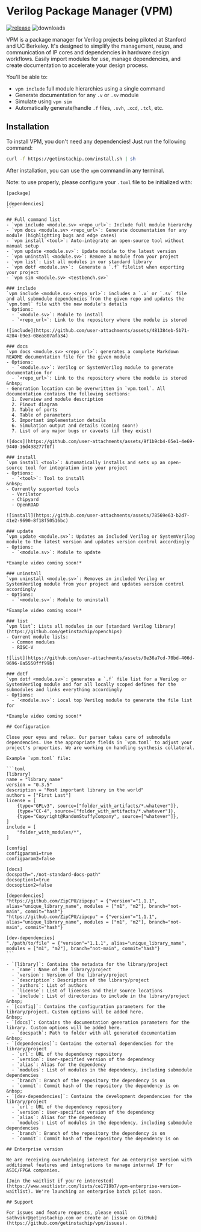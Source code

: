 # Verilog Package Manager (VPM)
[![release](https://github.com/getinstachip/vpm/actions/workflows/release.yml/badge.svg)](https://github.com/getinstachip/vpm/actions/workflows/release.yml)
![downloads](https://img.shields.io/github/downloads/getinstachip/vpm/total?logo=github&logoColor=white&style=flat-square)

VPM is a package manager for Verilog projects being piloted at Stanford and UC Berkeley. It's designed to simplify the management, reuse, and communication of IP cores and dependencies in hardware design workflows. Easily import modules for use, manage dependencies, and create documentation to accelerate your design process.

You'll be able to:
- `vpm include` full module hierarchies using a single command
- Generate documentation for any `.v` or `.sv` module
- Simulate using `vpm sim`
- Automatically generate/handle `.f` files, `.svh`, `.xcd`, `.tcl`, etc.

## Installation

To install VPM, you don't need any dependencies! Just run the following command:

```bash
curl -f https://getinstachip.com/install.sh | sh
```

After installation, you can use the `vpm` command in any terminal.

Note: to use properly, please configure your `.toml` file to be initialized with:
````
[package]

[dependencies]
```

## Full command list
- `vpm include <module.sv> <repo_url>`: Include full module hierarchy
- `vpm docs <module.sv> <repo_url>`: Generate documentation for any module (highlighting bugs and edge cases)
- `vpm install <tool>`: Auto-integrate an open-source tool without manual setup
- `vpm update <module.sv>`: Update module to the latest version
- `vpm uninstall <module.sv>`: Remove a module from your project
- `vpm list`: List all modules in our standard library
- `vpm dotf <module.sv>`:  Generate a `.f` filelist when exporting your project
- `vpm sim <module.sv> <testbench.sv>`
  
### include
`vpm include <module.sv> <repo_url>`: includes a `.v` or `.sv` file and all submodule dependencies from the given repo and updates the `vpm.toml` file with the new module's details
- Options:
  - `<module.sv>`: Module to install
  - `<repo_url>`: Link to the repository where the module is stored

![include](https://github.com/user-attachments/assets/481384eb-5b71-4284-b9e3-08ea807afa34)

### docs
`vpm docs <module.sv> <repo_url>`: generates a complete Markdown README documentation file for the given module 
- Options:
  - `<module.sv>`: Verilog or SystemVerilog module to generate documentation for
  - `<repo_url>`: Link to the repository where the module is stored
&nbsp;
- Generation location can be overwritten in `vpm.toml`. All documentation contains the following sections:
  1. Overview and module description
  2. Pinout diagram
  3. Table of ports
  4. Table of parameters
  5. Important implementation details
  6. Simulation output and details (Coming soon!)
  7. List of any major bugs or caveats (if they exist)

![docs](https://github.com/user-attachments/assets/9f1b9cb4-05e1-4e69-9440-16d498277f0f)

### install
`vpm install <tool>`: Automatically installs and sets up an open-source tool for integration into your project
- Options:
  - `<tool>`: Tool to install
&nbsp;
- Currently supported tools
  - Verilator
  - Chipyard
  - OpenROAD

![install](https://github.com/user-attachments/assets/78569e63-b2d7-41e2-9690-8f18f50516bc)

### update
`vpm update <module.sv>`: Updates an included Verilog or SystemVerilog module to the latest version and updates version control accordingly
- Options:
  - `<module.sv>`: Module to update

*Example video coming soon!*

### uninstall
`vpm uninstall <module.sv>`: Removes an included Verilog or SystemVerilog module from your project and updates version control accordingly
- Options:
  - `<module.sv>`: Module to uninstall

*Example video coming soon!*

### list
`vpm list`: Lists all modules in our [standard Verilog library](https://github.com/getinstachip/openchips)
- Current module lists:
  - Common modules
  - RISC-V

![list](https://github.com/user-attachments/assets/0e36a7cd-70bd-406d-9696-8a5550fff99b)

### dotf
`vpm dotf <module.sv>`: generates a `.f` file list for a Verilog or SystemVerilog module and for all locally scoped defines for the submodules and links everything accordingly
- Options:
  - `<module.sv>`: Local top Verilog module to generate the file list for

*Example video coming soon!*

## Configuration

Close your eyes and relax. Our parser takes care of submodule dependencies. Use the appropriate fields in `vpm.toml` to adjust your project's properties. We are working on handling synthesis collateral.

Example `vpm.toml` file:

```toml
[library]
name = "library_name"
version = "0.3.5"
description = "Most important library in the world"
authors = ["First Last"]
license = [
    {type="GPLv3", source=["folder_with_artifacts/*.whatever"]},
    {type="CC-4", source=["folder_with_artifacts/*.whatever"]},
    {type="Copyright@RandomStuffyCompany", source=["whatever"]},
]
include = [
    "folder_with_modules/*",
]

[config]
configparam1=true
configparam2=false

[docs]
docspath="./not-standard-docs-path"
docsoption1=true
docsoption2=false

[dependencies]
"https://github.com/ZipCPU/zipcpu" = {"version"="1.1.1", alias="unique_library_name", modules = ["m1", "m2"], branch="not-main", commit="hash"}
"https://github.com/ZipCPU/zipcpu" = {"version"="1.1.1", alias="unique_library_name", modules = ["m1", "m2"], branch="not-main", commit="hash"}

[dev-dependencies]
"./path/to/file" = {"version"="1.1.1", alias="unique_library_name", modules = ["m1", "m2"], branch="not-main", commit="hash"}
```

- `[library]`: Contains the metadata for the library/project
  - `name`: Name of the library/project
  - `version`: Version of the library/project
  - `description`: Description of the library/project
  - `authors`: List of authors
  - `license`: List of licenses and their source locations
  - `include`: List of directories to include in the library/project
&nbsp;
- `[config]`: Contains the configuration parameters for the library/project. Custom options will be added here.
&nbsp;
- `[docs]`: Contains the documentation generation parameters for the library. Custom options will be added here.
  - `docspath`: Path to folder with all generated documentation
&nbsp;
- `[dependencies]`: Contains the external dependencies for the library/project
  - `url`: URL of the dependency repository
  - `version`: User-specified version of the dependency
  - `alias`: Alias for the dependency
  - `modules`: List of modules in the dependency, including submodule dependencies
  - `branch`: Branch of the repository the dependency is on
  - `commit`: Commit hash of the repository the dependency is on
&nbsp;
- `[dev-dependencies]`: Contains the development dependencies for the library/project
  - `url`: URL of the dependency repository
  - `version`: User-specified version of the dependency
  - `alias`: Alias for the dependency
  - `modules`: List of modules in the dependency, including submodule dependencies
  - `branch`: Branch of the repository the dependency is on
  - `commit`: Commit hash of the repository the dependency is on

## Enterprise version

We are receiving overwhelming interest for an enterprise version with additional features and integrations to manage internal IP for ASIC/FPGA companies.

[Join the waitlist if you're interested](https://www.waitlistr.com/lists/ce1719b7/vpm-enterprise-version-waitlist). We're launching an enterprise batch pilot soon.

## Support

For issues and feature requests, please email sathvikr@getinstachip.com or create an [issue on GitHub](https://github.com/getinstachip/vpm/issues).

